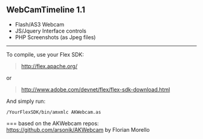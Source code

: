## WebCamTimeline 1.1

*   Flash/AS3 Webcam
*   JS/Jquery Interface controls
*   PHP Screenshots (as Jpeg files)



---

To compile, use your Flex SDK:

> <http://flex.apache.org/>

or

> <http://www.adobe.com/devnet/flex/flex-sdk-download.html>

And simply run:

    /YourFlexSDK/bin/amxmlc AKWebcam.as


	
===
based on the AKWebcam repos:
https://github.com/arsonik/AKWebcam
by Florian Morello